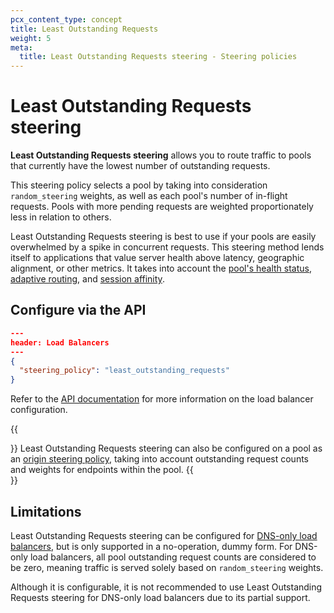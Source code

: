 ```yaml
---
pcx_content_type: concept
title: Least Outstanding Requests
weight: 5
meta:
  title: Least Outstanding Requests steering - Steering policies
---
```


# Least Outstanding Requests steering

**Least Outstanding Requests steering** allows you to route traffic to pools that currently have the lowest number of outstanding requests.

This steering policy selects a pool by taking into consideration `random_steering` weights, as well as each pool's number of in-flight requests. Pools with more pending requests are weighted proportionately less in relation to others.

Least Outstanding Requests steering is best to use if your pools are easily overwhelmed by a spike in concurrent requests. This steering method lends itself to applications that value server health above latency, geographic alignment, or other metrics. It takes into account the [pool's health status](/load-balancing/understand-basics/health-details/#how-a-pool-becomes-unhealthy), [adaptive routing](/load-balancing/understand-basics/adaptive-routing/), and [session affinity](/load-balancing/understand-basics/session-affinity/).

## Configure via the API

```json
---
header: Load Balancers
---
{
  "steering_policy": "least_outstanding_requests"
}
```

Refer to the [API documentation](/api/operations/load-balancers-update-load-balancer) for more information on the load balancer configuration.

{{<Aside type="note">}}
Least Outstanding Requests steering can also be configured on a pool as an [origin steering policy](/load-balancing/understand-basics/traffic-steering/origin-level-steering/least-outstanding-requests-pools/), taking into account outstanding request counts and weights for endpoints within the pool.
{{</Aside>}}

## Limitations

Least Outstanding Requests steering can be configured for [DNS-only load balancers](/load-balancing/understand-basics/proxy-modes/#dns-only-load-balancing), but is only supported in a no-operation, dummy form. For DNS-only load balancers, all pool outstanding request counts are considered to be zero, meaning traffic is served solely based on `random_steering` weights.

Although it is configurable, it is not recommended to use Least Outstanding Requests steering for DNS-only load balancers due to its partial support.
